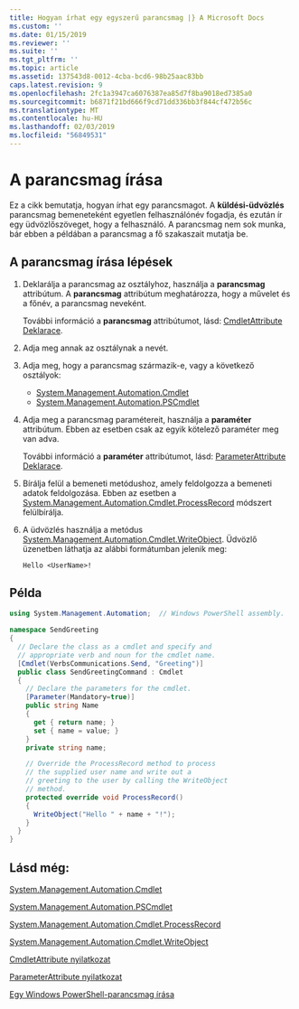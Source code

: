 ```yaml
---
title: Hogyan írhat egy egyszerű parancsmag |} A Microsoft Docs
ms.custom: ''
ms.date: 01/15/2019
ms.reviewer: ''
ms.suite: ''
ms.tgt_pltfrm: ''
ms.topic: article
ms.assetid: 137543d8-0012-4cba-bcd6-98b25aac83bb
caps.latest.revision: 9
ms.openlocfilehash: 2fc1a3947ca6076387ea85d7f8ba9018ed7385a0
ms.sourcegitcommit: b6871f21bd666f9cd71dd336bb3f844cf472b56c
ms.translationtype: MT
ms.contentlocale: hu-HU
ms.lasthandoff: 02/03/2019
ms.locfileid: "56849531"
---
```

# <a name="how-to-write-a-cmdlet"></a>A parancsmag írása

Ez a cikk bemutatja, hogyan írhat egy parancsmagot. A **küldési-üdvözlés** parancsmag bemeneteként egyetlen felhasználónév fogadja, és ezután ír egy üdvözlőszöveget, hogy a felhasználó. A parancsmag nem sok munka, bár ebben a példában a parancsmag a fő szakaszait mutatja be.

## <a name="steps-to-write-a-cmdlet"></a>A parancsmag írása lépések

1. Deklarálja a parancsmag az osztályhoz, használja a **parancsmag** attribútum. A **parancsmag** attribútum meghatározza, hogy a művelet és a főnév, a parancsmag neveként.

   További információ a **parancsmag** attribútumot, lásd: [CmdletAttribute Deklarace](cmdlet-attribute-declaration.md).

2. Adja meg annak az osztálynak a nevét.

3. Adja meg, hogy a parancsmag származik-e, vagy a következő osztályok:

   * [System.Management.Automation.Cmdlet](/dotnet/api/System.Management.Automation.Cmdlet)
   * [System.Management.Automation.PSCmdlet](/dotnet/api/System.Management.Automation.PSCmdlet)

4. Adja meg a parancsmag paramétereit, használja a **paraméter** attribútum. Ebben az esetben csak az egyik kötelező paraméter meg van adva.

   További információ a **paraméter** attribútumot, lásd: [ParameterAttribute Deklarace](parameter-attribute-declaration.md).

5. Bírálja felül a bemeneti metódushoz, amely feldolgozza a bemeneti adatok feldolgozása. Ebben az esetben a [System.Management.Automation.Cmdlet.ProcessRecord](/dotnet/api/System.Management.Automation.Cmdlet.ProcessRecord) módszert felülbírálja.

6. A üdvözlés használja a metódus [System.Management.Automation.Cmdlet.WriteObject](/dotnet/api/System.Management.Automation.Cmdlet.WriteObject).
   Üdvözlő üzenetben láthatja az alábbi formátumban jelenik meg:

   ```Output
   Hello <UserName>!
   ```

## <a name="example"></a>Példa

```csharp
using System.Management.Automation;  // Windows PowerShell assembly.

namespace SendGreeting
{
  // Declare the class as a cmdlet and specify and
  // appropriate verb and noun for the cmdlet name.
  [Cmdlet(VerbsCommunications.Send, "Greeting")]
  public class SendGreetingCommand : Cmdlet
  {
    // Declare the parameters for the cmdlet.
    [Parameter(Mandatory=true)]
    public string Name
    {
      get { return name; }
      set { name = value; }
    }
    private string name;

    // Override the ProcessRecord method to process
    // the supplied user name and write out a
    // greeting to the user by calling the WriteObject
    // method.
    protected override void ProcessRecord()
    {
      WriteObject("Hello " + name + "!");
    }
  }
}
```

## <a name="see-also"></a>Lásd még:

[System.Management.Automation.Cmdlet](/dotnet/api/System.Management.Automation.Cmdlet)

[System.Management.Automation.PSCmdlet](/dotnet/api/System.Management.Automation.PSCmdlet)

[System.Management.Automation.Cmdlet.ProcessRecord](/dotnet/api/System.Management.Automation.Cmdlet.ProcessRecord)

[System.Management.Automation.Cmdlet.WriteObject](/dotnet/api/System.Management.Automation.Cmdlet.WriteObject)

[CmdletAttribute nyilatkozat](cmdlet-attribute-declaration.md)

[ParameterAttribute nyilatkozat](parameter-attribute-declaration.md)

[Egy Windows PowerShell-parancsmag írása](writing-a-windows-powershell-cmdlet.md)
